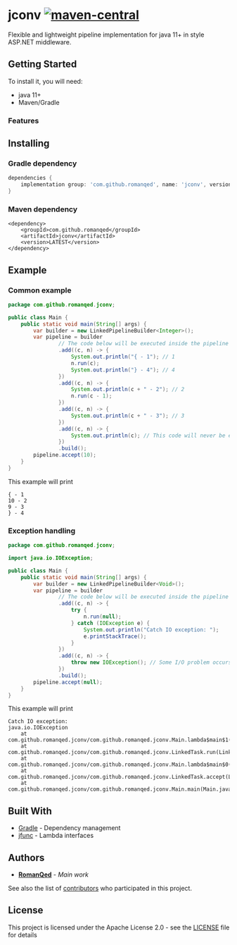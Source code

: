 # jconv [![maven-central](https://img.shields.io/maven-central/v/com.github.romanqed/jconv?color=blue)](https://repo1.maven.org/maven2/com/github/romanqed/jconv/)

Flexible and lightweight pipeline implementation for java 11+ in style ASP.NET middleware.

## Getting Started

To install it, you will need:

* java 11+
* Maven/Gradle

### Features

## Installing

### Gradle dependency

```Groovy
dependencies {
    implementation group: 'com.github.romanqed', name: 'jconv', version: 'LATEST'
}
```

### Maven dependency

```
<dependency>
    <groupId>com.github.romanqed</groupId>
    <artifactId>jconv</artifactId>
    <version>LATEST</version>
</dependency>
```

## Example

### Common example

```Java
package com.github.romanqed.jconv;

public class Main {
    public static void main(String[] args) {
        var builder = new LinkedPipelineBuilder<Integer>();
        var pipeline = builder
                // The code below will be executed inside the pipeline in the following order:
                .add((c, n) -> {
                    System.out.println("{ - 1"); // 1
                    n.run(c);
                    System.out.println("} - 4"); // 4
                })
                .add((c, n) -> {
                    System.out.println(c + " - 2"); // 2
                    n.run(c - 1);
                })
                .add((c, n) -> {
                    System.out.println(c + " - 3"); // 3
                })
                .add((c, n) -> {
                    System.out.println(c); // This code will never be executed
                })
                .build();
        pipeline.accept(10);
    }
}
```

This example will print

```
{ - 1
10 - 2
9 - 3
} - 4
```

### Exception handling

```Java
package com.github.romanqed.jconv;

import java.io.IOException;

public class Main {
    public static void main(String[] args) {
        var builder = new LinkedPipelineBuilder<Void>();
        var pipeline = builder
                // The code below will be executed inside the pipeline in the following order:
                .add((c, n) -> {
                    try {
                        n.run(null);
                    } catch (IOException e) {
                        System.out.println("Catch IO exception: ");
                        e.printStackTrace();
                    }
                })
                .add((c, n) -> {
                    throw new IOException(); // Some I/O problem occurs here
                })
                .build();
        pipeline.accept(null);
    }
}
```

This example will print

```
Catch IO exception: 
java.io.IOException
	at com.github.romanqed.jconv/com.github.romanqed.jconv.Main.lambda$main$1(Main.java:19)
	at com.github.romanqed.jconv/com.github.romanqed.jconv.LinkedTask.run(LinkedTask.java:26)
	at com.github.romanqed.jconv/com.github.romanqed.jconv.Main.lambda$main$0(Main.java:12)
	at com.github.romanqed.jconv/com.github.romanqed.jconv.LinkedTask.accept(LinkedTask.java:32)
	at com.github.romanqed.jconv/com.github.romanqed.jconv.Main.main(Main.java:22)
```

## Built With

* [Gradle](https://gradle.org) - Dependency management
* [jfunc](https://github.com/RomanQed/jfunc) - Lambda interfaces

## Authors

* **[RomanQed](https://github.com/RomanQed)** - *Main work*

See also the list of [contributors](https://github.com/RomanQed/jconv/contributors)
who participated in this project.

## License

This project is licensed under the Apache License 2.0 - see the [LICENSE](LICENSE) file for details
